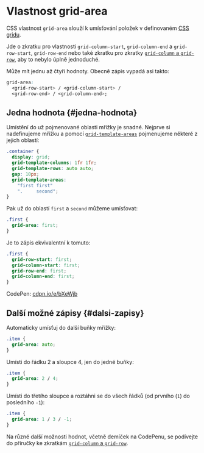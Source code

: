 # Vlastnost grid-area

CSS vlastnost `grid-area` slouží k umísťování položek v definovaném [CSS gridu](css-grid.md).

Jde o zkratku pro vlastnosti `grid-column-start`, `grid-column-end` a `grid-row-start`, `grid-row-end` nebo také zkratku pro zkratky [`grid-column` a `grid-row`](css-grid-row-column.md), aby to nebylo úplně jednoduché.

Může mít jednu až čtyři hodnoty. Obecně zápis vypadá asi takto:

```css
grid-area:
  <grid-row-start> / <grid-column-start> /  
  <grid-row-end> / <grid-column-end>;
```

## Jedna hodnota {#jedna-hodnota}

Umístění do už pojmenované oblasti mřížky je snadné. Nejprve si nadefinujeme mřížku a pomocí [`grid-template-areas`](css-grid-template-areas.md) pojmenujeme některé z jejich oblastí:

```css
.container {
  display: grid;
  grid-template-columns: 1fr 1fr;
  grid-template-rows: auto auto;
  gap: 10px;
  grid-template-areas:
    "first first"
    ".     second";
}
```

Pak už do oblastí `first` a `second` můžeme umísťovat:

```css
.first {
  grid-area: first;
}
```

Je to zápis ekvivalentní k tomuto:

```css
.first {
  grid-row-start: first;
  grid-column-start: first;
  grid-row-end: first;
  grid-column-end: first;
}
```

CodePen: [cdpn.io/e/bXeWjb](https://codepen.io/machal/pen/bXeWjb?editors=1100)

## Další možné zápisy {#dalsi-zapisy}

Automaticky umísťuj do další buňky mřížky:

```css
.item {
  grid-area: auto;
}
```

Umísti do řádku 2 a sloupce 4, jen do jedné buňky:

```css
.item {
  grid-area: 2 / 4;
}
```

Umísti do třetího sloupce a roztáhni se do všech řádků (od prvního (`1`) do posledního `-1`):

```css
.item {
  grid-area: 1 / 3 / -1;
}
```

Na různé další možnosti hodnot, včetně demíček na CodePenu, se podívejte do příručky ke zkratkám [`grid-column` a `grid-row`](css-grid-row-column.md). 
